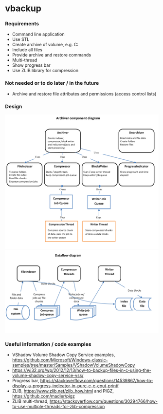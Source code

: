 # vbackup

### Requirements
* Command line application
* Use STL
* Create archive of volume, e.g. C:
* Include all files
* Provide archive and restore commands
* Multi-thread
* Show progress bar
* Use ZLIB library for compression

### Not needed or to do later / in the future
* Archive and restore file attributes and permissions (access control lists)

### Design
![Component flow](./docs/component-diagram.png)
![Data flow](./docs/dataflow-diagram.png)

### Useful information / code examples

* VShadow Volume Shadow Copy Service examples, https://github.com/Microsoft/Windows-classic-samples/tree/master/Samples/VShadowVolumeShadowCopy
* https://wj32.org/wp/2012/12/13/how-to-backup-files-in-c-using-the-volume-shadow-copy-service-vss/
* Progress bar, https://stackoverflow.com/questions/14539867/how-to-display-a-progress-indicator-in-pure-c-c-cout-printf
* ZLIB, https://www.zlib.net/zlib_how.html and PIGZ, https://github.com/madler/pigz
* ZLIB multi-thread, https://stackoverflow.com/questions/30294766/how-to-use-multiple-threads-for-zlib-compression

